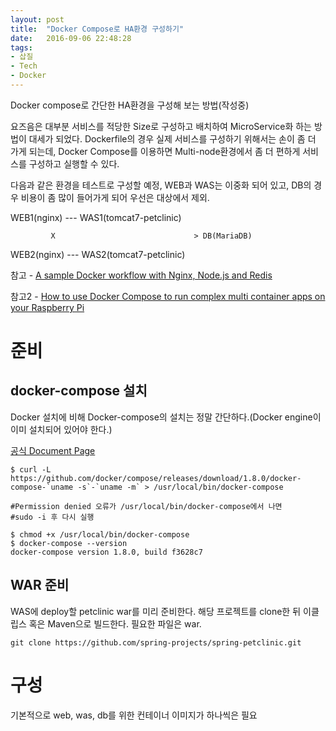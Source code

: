 ```yaml
---
layout: post
title:  "Docker Compose로 HA환경 구성하기"
date:   2016-09-06 22:48:28
tags:
- 삽질
- Tech
- Docker
---
```


Docker compose로 간단한 HA환경을 구성해 보는 방법(작성중)

요즈음은 대부분 서비스를 적당한 Size로 구성하고 배치하여 MicroService화 하는 방법이 대세가 되었다. Dockerfile의 경우 실제 서비스를 구성하기 위해서는 손이 좀 더 가게 되는데, Docker Compose를 이용하면 Multi-node환경에서 좀 더 편하게 서비스를 구성하고 실행할 수 있다.

다음과 같은 환경을 테스트로 구성할 예정, WEB과 WAS는 이중화 되어 있고, DB의 경우 비용이 좀 많이 들어가게 되어 우선은 대상에서 제외.

WEB1(nginx) --- WAS1(tomcat7-petclinic<war>)

             X                               > DB(MariaDB)

WEB2(nginx) --- WAS2(tomcat7-petclinic<war>)            


참고 - [A sample Docker workflow with Nginx, Node.js and Redis](http://anandmanisankar.com/posts/docker-container-nginx-node-redis-example/)

참고2 - [How to use Docker Compose to run complex multi container apps on your Raspberry Pi](http://blog.hypriot.com/post/docker-compose-nodejs-haproxy/)


# 준비

## docker-compose 설치

Docker 설치에 비해 Docker-compose의 설치는 정말 간단하다.(Docker engine이 이미 설치되어 있어야 한다.)

[공식 Document Page](https://docs.docker.com/compose/install/)

    $ curl -L https://github.com/docker/compose/releases/download/1.8.0/docker-compose-`uname -s`-`uname -m` > /usr/local/bin/docker-compose

    #Permission denied 오류가 /usr/local/bin/docker-compose에서 나면
    #sudo -i 후 다시 실행

    $ chmod +x /usr/local/bin/docker-compose
    $ docker-compose --version
    docker-compose version 1.8.0, build f3628c7

## WAR 준비

WAS에 deploy할 petclinic war를 미리 준비한다. 해당 프로젝트를 clone한 뒤 이클립스 혹은 Maven으로 빌드한다. 필요한 파일은 war.

    git clone https://github.com/spring-projects/spring-petclinic.git

# 구성

기본적으로 web, was, db를 위한 컨테이너 이미지가 하나씩은 필요
